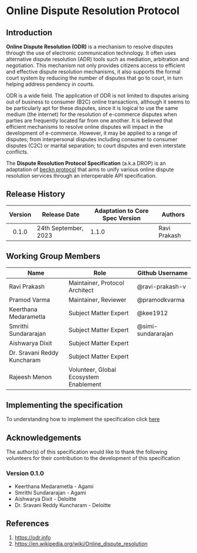 # Online Dispute Resolution Protocol

## Introduction

**Online Dispute Resolution (ODR)** is a mechanism to resolve disputes through the use of electronic communication technology. It often uses alternative dispute resolution (ADR) tools such as mediation, arbitration and negotiation. This mechanism not only provides citizens access to efficient and effective dispute resolution mechanisms, it also supports the formal court system by reducing the number of disputes that go to court, in turn helping address pendency in courts.

ODR is a wide field. The application of ODR is not limited to disputes arising out of business to consumer (B2C) online transactions, although it seems to be particularly apt for these disputes, since it is logical to use the same medium (the internet) for the resolution of e-commerce disputes when parties are frequently located far from one another. It is believed that efficient mechanisms to resolve online disputes will impact in the development of e-commerce. However, it may be applied to a range of disputes; from interpersonal disputes including consumer to consumer disputes (C2C) or marital separation; to court disputes and even interstate conflicts.  

The **Dispute Resolution Protocol Specification** (a.k.a DROP) is an adaptation of [beckn protocol](https://github.com/beckn/protocol-specifications) that aims to unify various online dispute resolution services through an interoperable API specification.

## Release History

| Version | Release Date         | Adaptation to Core Spec Version | Authors      |
| :-----: | -------------------- | ------------------------------- | ------------ |
|  0.1.0  | 24th September, 2023 | 1.1.0                           | Ravi Prakash |

## Working Group Members

| Name                        | Role                                     | Github Username    |
| --------------------------- | -----------------------------------------| -------------------|
| Ravi Prakash                | Maintainer, Protocol Architect           | @ravi-prakash-v    |
| Pramod Varma                | Maintainer, Reviewer                     | @pramodkvarma      |
| Keerthana Medarametla       | Subject Matter Expert                    | @kee1912           |
| Smrithi Sundararajan        | Subject Matter Expert                    | @simi-sundararajan |
| Aishwarya Dixit             | Subject Matter Expert                    |                    |
| Dr. Sravani Reddy Kuncharam | Subject Matter Expert                    |                    |
| Rajeesh Menon               | Volunteer, Global Ecosystem Enablement   |                    |

## Implementing the specification

To understanding how to implement the specification click [here](./docs)

## Acknowledgements

The author(s) of this specification would like to thank the following volunteers for their contribution to the development of this specification

### Version 0.1.0

- Keerthana Medarametla - Agami
- Smrithi Sundararajan - Agami
- Aishwarya Dixit - Deloitte
- Dr. Sravani Reddy Kuncharam - Deloitte

## References
1. https://odr.info
2. https://en.wikipedia.org/wiki/Online_dispute_resolution
